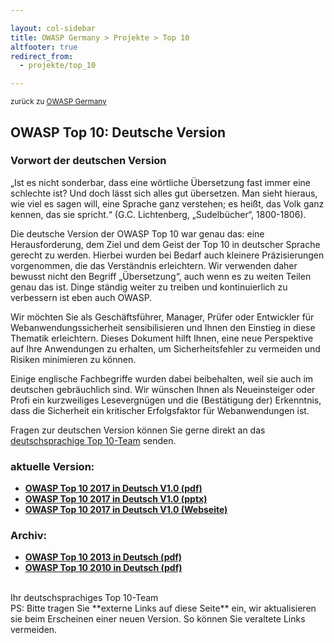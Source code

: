 ```yaml
---

layout: col-sidebar
title: OWASP Germany > Projekte > Top 10
altfooter: true
redirect_from:
  - projekte/top_10

---
```

<small>zurück zu [OWASP Germany](/www-chapter-germany/)</small>
<br>
## OWASP Top 10: Deutsche Version
### Vorwort der deutschen Version
„Ist es nicht sonderbar, dass eine wörtliche Übersetzung fast immer eine schlechte ist? Und doch lässt sich alles gut übersetzen. Man sieht hieraus, wie viel es sagen will, eine Sprache ganz verstehen; es heißt, das Volk ganz kennen, das sie spricht.“ (G.C. Lichtenberg, „Sudelbücher“, 1800-1806).<br>

Die deutsche Version der OWASP Top 10 war genau das: eine Herausforderung, dem Ziel und dem Geist der Top 10 in deutscher Sprache gerecht zu werden. Hierbei wurden bei Bedarf auch kleinere Präzisierungen vorgenommen, die das Verständnis erleichtern. Wir verwenden daher bewusst nicht den Begriff „Übersetzung“, auch wenn es zu weiten Teilen genau das ist. Dinge ständig weiter zu treiben und kontinuierlich zu verbessern ist eben auch OWASP.<br>

Wir möchten Sie als Geschäftsführer, Manager, Prüfer oder Entwickler für Webanwendungssicherheit sensibilisieren und Ihnen den Einstieg in diese Thematik erleichtern. Dieses Dokument hilft Ihnen, eine neue Perspektive auf Ihre Anwendungen zu erhalten, um Sicherheitsfehler zu vermeiden und Risiken minimieren zu können.<br>

Einige englische Fachbegriffe wurden dabei beibehalten, weil sie auch im deutschen gebräuchlich sind. Wir wünschen Ihnen als Neueinsteiger oder Profi ein kurzweiliges Lesevergnügen und die (Bestätigung der) Erkenntnis, dass die Sicherheit ein kritischer Erfolgsfaktor für Webanwendungen ist.<br>

Fragen zur deutschen Version können Sie gerne direkt an das [deutschsprachige Top 10-Team](mailto:top10@owasp.de) senden.<br>

### aktuelle Version:
* [**OWASP Top 10 2017 in Deutsch V1.0 (pdf)**](https://wiki.owasp.org/?title=Special:Redirect/file/OWASP_Top_10-2017_de_V1.0.pdf)
* [**OWASP Top 10 2017 in Deutsch V1.0 (pptx)**](https://wiki.owasp.org/?title=Special:Redirect/file/OWASP_Top_10-2017_de_V1.0.pptx)
* [**OWASP Top 10 2017 in Deutsch V1.0 (Webseite)**](/www-project-top-ten/2017/de/)

### Archiv:
* [**OWASP Top 10 2013 in Deutsch (pdf)**](https://wiki.owasp.org/?title=Special:Redirect/file/OWASP_Top_10_2013_DE_Version_1_0.pdf)
* [**OWASP Top 10 2010 in Deutsch (pdf)**](https://wiki.owasp.org/?title=Special:Redirect/file/OWASPTop10_2010_DE_Version_1_0.pdf) 

<br>
Ihr deutschsprachiges Top 10-Team<br>
PS: Bitte tragen Sie **externe Links auf diese Seite** ein, wir aktualisieren sie beim Erscheinen einer neuen Version. So können Sie veraltete Links vermeiden.

